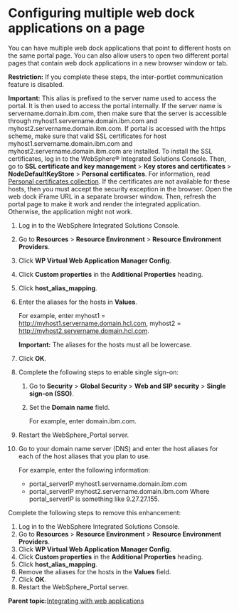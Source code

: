 # Configuring multiple web dock applications on a page

You can have multiple web dock applications that point to different hosts on the same portal page. You can also allow users to open two different portal pages that contain web dock applications in a new browser window or tab.

**Restriction:** If you complete these steps, the inter-portlet communication feature is disabled.

**Important:** This alias is prefixed to the server name used to access the portal. It is then used to access the portal internally. If the server name is servername.domain.ibm.com, then make sure that the server is accessible through myhost1.servername.domain.ibm.com and myhost2.servername.domain.ibm.com. If portal is accessed with the https scheme, make sure that valid SSL certificates for host myhost1.servername.domain.ibm.com and myhost2.servername.domain.ibm.com are installed. To install the SSL certificates, log in to the WebSphere® Integrated Solutions Console. Then, go to **SSL certificate and key management** \> **Key stores and certificates** \> **NodeDefaultKeyStore** \> **Personal certificates**. For information, read [Personal certificates collection](http://www-01.ibm.com/support/knowledgecenter/SSAW57_8.5.5/com.ibm.websphere.nd.doc/ae/usec_sslperscerts.html). If the certificates are not available for these hosts, then you must accept the security exception in the browser. Open the web dock iFrame URL in a separate browser window. Then, refresh the portal page to make it work and render the integrated application. Otherwise, the application might not work.

1.  Log in to the WebSphere Integrated Solutions Console.

2.  Go to **Resources** \> **Resource Environment** \> **Resource Environment Providers**.

3.  Click **WP Virtual Web Application Manager Config**.

4.  Click **Custom properties** in the **Additional Properties** heading.

5.  Click **host\_alias\_mapping**.

6.  Enter the aliases for the hosts in **Values**.

    For example, enter myhost1 = http://myhost1.servername.domain.hcl.com, myhost2 = http://myhost2.servername.domain.hcl.com.

    **Important:** The aliases for the hosts must all be lowercase.

7.  Click **OK**.

8.  Complete the following steps to enable single sign-on:

    1.  Go to **Security** \> **Global Security** \> **Web and SIP security** \> **Single sign-on \(SSO\)**.

    2.  Set the **Domain name** field.

        For example, enter domain.ibm.com.

9.  Restart the WebSphere\_Portal server.

10. Go to your domain name server \(DNS\) and enter the host aliases for each of the host aliases that you plan to use.

    For example, enter the following information:

    -   portal\_serverIP myhost1.servername.domain.ibm.com
    -   portal\_serverIP myhost2.servername.domain.ibm.com
    Where portal\_serverIP is something like 9.27.27.155.


Complete the following steps to remove this enhancement:

1.  Log in to the WebSphere Integrated Solutions Console.
2.  Go to **Resources** \> **Resource Environment** \> **Resource Environment Providers**.
3.  Click **WP Virtual Web Application Manager Config**.
4.  Click **Custom properties** in the **Additional Properties** heading.
5.  Click **host\_alias\_mapping**.
6.  Remove the aliases for the hosts in the **Values** field.
7.  Click **OK**.
8.  Restart the WebSphere\_Portal server.

**Parent topic:**[Integrating with web applications](../admin-system/wab.md)

